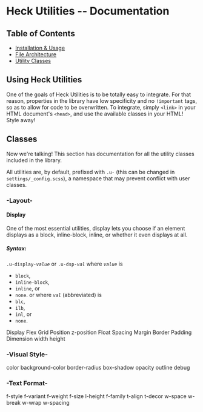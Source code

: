# Heck Utilities -- Documentation 
## Table of Contents
- [Installation &amp; Usage](./usage.md)
- [File Architecture](./architecture.md)
- [Utility Classes](./utilities/readme.md)


## Using Heck Utilities
One of the goals of Heck Utilities is to be totally easy to integrate. For that reason, properties in the library have low specificity and no `!important` tags, so as to allow for code to be overwritten. To integrate, simply `<link>` in your HTML document's `<head>`, and use the available classes in your HTML! Style away!



## Classes
Now we're talking! This section has documentation for all the utility classes included in the library.

All utilities are, by default, prefixed with `.u-` (this can be changed in `settings/_config.scss`), a namespace that may prevent conflict with user classes.

### -Layout-

#### Display
One of the most essential utilities, display lets you choose if an element displays as a block, inline-block, inline, or whether it even displays at all. 
##### Syntax: 
<code>.u-display-*value*</code> or <code>.u-dsp-*val*</code>
where <code>*value*</code> is 
- `block`,
- `inline-block`,
- `inline`, or
- `none`.
or where <code>*val*</code> (abbreviated) is
- `blc`,
- `ilb`,
- `inl`, or
- `none`.



Display
  Flex
  Grid
Position
  z-position
Float
Spacing
  Margin
  Border
  Padding
Dimension
  width
  height

### -Visual Style-
color 
background-color
border-radius
box-shadow
opacity
outline
debug

### -Text Format-
f-style
f-variant
f-weight
f-size
l-height
f-family
t-align
t-decor
w-space
w-break
w-wrap
w-spacing